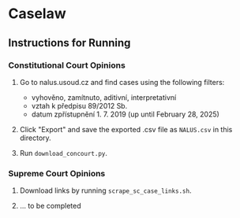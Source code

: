 # Caselaw

## Instructions for Running

### Constitutional Court Opinions

1. Go to nalus.usoud.cz and find cases using the following filters:
   - vyhověno, zamítnuto, aditivní, interpretativní
   - vztah k předpisu 89/2012 Sb.
   - datum zpřístupnění 1. 7. 2019 (up until February 28, 2025)

2. Click "Export" and save the exported .csv file as `NALUS.csv` in this directory.

3. Run `download_concourt.py`.

### Supreme Court Opinions

1. Download links by running `scrape_sc_case_links.sh`.

2. ... to be completed
